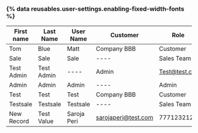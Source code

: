 ### {% data reusables.user-settings.enabling-fixed-width-fonts %}
|First name | Last Name | User Name | Customer | Role| Email | Cell Phone | Locked |
|---- | ---- | ---- | ----| ----| ----| ----| ----|
|Tom | Blue | Matt | Company BBB | Customer | matt@comp.com | 111222333 | Yes |
| Sale | Sale | Sale | ---- | Sales Team | sales@comp.com | 777111223 | No |
|Test Admin | Test Admin | ---- | Admin | Test@test.cz | 777888999 | No |
|Admin | Admin | Admin | ---- | Admin | admin@comp.com |777888999 | No|
| Test | Test | Test | Company BBB | Customer| test@test.cz | 789456123 | NO|
|Testsale | Testsale| Testsale | ---- | Sales Team | testsale@test.cz | 7894561233 | No| 👋
| New Record | Test Value | Saroja Peri | sarojaperi@test.com | 7771232123 | No | 


<!--
**saroja-peri-teladoc-challenge/saroja-peri-teladoc-challenge** is a ✨ _special_ ✨ repository because its `README.md` (this file) appears on your GitHub profile.


-->

